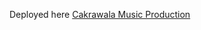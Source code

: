 Deployed here <a href="https://www.cakrawalamusic.com/" target="_blank" style="text-decoration: underline;">Cakrawala Music Production</a>
